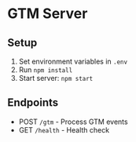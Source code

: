 # GTM Server

## Setup
1. Set environment variables in `.env`
2. Run `npm install`
3. Start server: `npm start`

## Endpoints
- POST `/gtm` - Process GTM events
- GET `/health` - Health check
